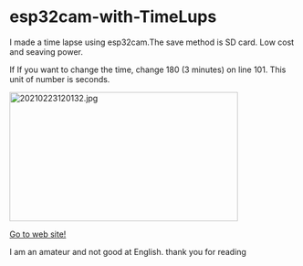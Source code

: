 # esp32cam-with-TimeLups
I made a time lapse using esp32cam.The save method is SD card. Low cost and seaving power.

If If you want to change the time, change 180 (3 minutes) on line 101.
This unit of number is seconds.

<a href="https://s-fishing.com/resthouse/files/medias/my_image/2021/202103/20210223120132.jpg"><img title="20210223120132.jpg" src="https://s-fishing.com/resthouse/files/media_thumbnails/my_image/2021/202103/20210223120132.jpg" alt="20210223120132.jpg" width="400" height="226" loading="lazy" /></a>

<a href="https://s-fishing.com/resthouse/view/527">Go to web site!</a>

I am an amateur and not good at English.
thank you for reading


